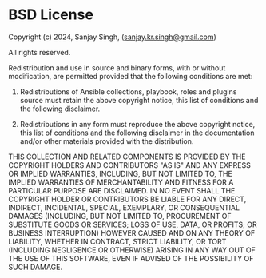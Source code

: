 # BSD License

Copyright (c) 2024, Sanjay Singh, (sanjay.kr.singh@gmail.com)

All rights reserved.

Redistribution and use in source and binary forms, with or without modification, are permitted provided that the following conditions are met:

1. Redistributions of Ansible collections, playbook, roles and plugins source must retain the above copyright notice, this list of conditions and the following disclaimer.

2. Redistributions in any form must reproduce the above copyright notice, this list of conditions and the following disclaimer in the documentation and/or other materials provided with the distribution.

THIS COLLECTION AND RELATED COMPONENTS IS PROVIDED BY THE COPYRIGHT HOLDERS AND CONTRIBUTORS "AS IS" AND ANY EXPRESS OR IMPLIED WARRANTIES, INCLUDING, BUT NOT LIMITED TO, THE IMPLIED WARRANTIES OF MERCHANTABILITY AND FITNESS FOR A PARTICULAR PURPOSE ARE DISCLAIMED. IN NO EVENT SHALL THE COPYRIGHT HOLDER OR CONTRIBUTORS BE LIABLE FOR ANY DIRECT, INDIRECT, INCIDENTAL, SPECIAL, EXEMPLARY, OR CONSEQUENTIAL DAMAGES (INCLUDING, BUT NOT LIMITED TO, PROCUREMENT OF SUBSTITUTE GOODS OR SERVICES; LOSS OF USE, DATA, OR PROFITS; OR BUSINESS INTERRUPTION) HOWEVER CAUSED AND ON ANY THEORY OF LIABILITY, WHETHER IN CONTRACT, STRICT LIABILITY, OR TORT (INCLUDING NEGLIGENCE OR OTHERWISE) ARISING IN ANY WAY OUT OF THE USE OF THIS SOFTWARE, EVEN IF ADVISED OF THE POSSIBILITY OF SUCH DAMAGE.
